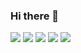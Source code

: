 ### Hi there 👋

<!--
**masaiborg/masaiborg** is a ✨ _special_ ✨ repository because its `README.md` (this file) appears on your GitHub profile.

Here are some ideas to get you started:

- 🔭 I’m currently working on ...
- 🌱 I’m currently learning ...
- 👯 I’m looking to collaborate on ...
- 🤔 I’m looking for help with ...
- 💬 Ask me about ...
- 📫 How to reach me: ...
- 😄 Pronouns: ...
- ⚡ Fun fact: ...
-->

![](https://github-profile-summary-cards.vercel.app/api/cards/profile-details?username=masaiborg&theme=solarized_dark)
![](https://github-profile-summary-cards.vercel.app/api/cards/repos-per-language?username=masaiborg&theme=solarized_dark)
![](https://github-profile-summary-cards.vercel.app/api/cards/most-commit-language?username=masaiborg&theme=solarized_dark)
![](https://github-profile-summary-cards.vercel.app/api/cards/stats?username=masaiborg&theme=solarized_dark)
![](https://github-profile-summary-cards.vercel.app/api/cards/productive-time?username=masaiborg&theme=solarized_dark)
